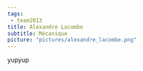 ```yaml
---
tags:
 - team2013
title: Alexandre Lacombe
subtitle: Mécanique
picture: "pictures/alexandre_lacombe.png"
---
```


yupyup
